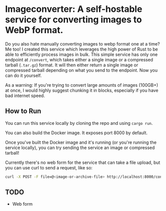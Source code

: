 # Imageconverter: A self-hostable service for converting images to WebP format.
Do you also hate manually converting images to webp format one at a time? Me too! I created this service which leverages the high power of Rust to be able to efficiently process images in bulk. This simple service has only one endpoint at `/convert`, which takes either a single image or a compressed tarball (`.tar.gz`) format. It will then either return a single image or compressed tarball depending on what you send to the endpoint. Now you can do it yourself. 

As a warning: If you're trying to convert large amounts of images (100GB+) at once, I would highly suggest chunking it in blocks, especially if you have bad internet speed. 

## How to Run
You can run this service locally by cloning the repo and using `cargo run`. 

You can also build the Docker image. It exposes port 8000 by default.

Once you've built the Docker image and it's running (or you're running the service locally), you can try sending the service an image or compressed tarball!

Currently there's no web form for the service that can take a file upload, but you can use curl to send a request, like so:

```bash
curl -X POST -F file=@<image-or-archive-file> http://localhost:8000/convert
```
## TODO
- Web form
